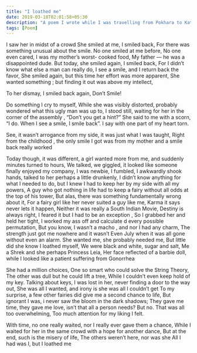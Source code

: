 ```yaml
---
title: "I loathed me"
date: 2019-03-18T02:01:58+05:30
description: "A poem I wrote while I was travelling from Pokhara to Kathmandu"
tags: [Poem]
---
```


I saw her in midst of a crowd
She smiled at me, I smiled back, For there was something unusual about the smile.
No one smiled at me before, No one even cared,
I was my mother’s worst- cooked food,
My father — he was a disappointed dude.
But today, she smiled again, I smiled back, For I didn’t know what else a man can really do,
I see a smile, and I return back the favor, She smiled again, but this time her effort
was more apparent, She wanted something ; but finding it out was above my intellect,

To her dismay, I smiled back again, Don’t Smile!

Do something I cry to myself,
While she was visibly distorted, probably wondered what this ugly man was up to,
I stood still, waiting for her in the corner of the assembly ,
“Don’t you get a hint?” She said to me with a scorn, “I do. When I see a smile, I smile back”. I say with one part of my heart torn.

See, it wasn’t arrogance from my side, it was just what I was taught,
Right from the childhood , the only smile I got was from my mother and a smile back really worked

Today though, it was different,
a girl wanted more from me, and suddenly minutes turned to hours,
We talked, we giggled, it looked like someone finally enjoyed my company,
I was newbie, I fumbled, I awkwardly shook hands, talked to her perhaps a little drunkenly,
I didn’t know anything for what I needed to do, but I knew I had to keep her by my side with all my powers,
A guy who got nothing in life had to keep a fairy without all odds at the top of his tower,
But alas, there was something fundamentally wrong about it,
For a fairy girl like her never suited a guy like me,
Karma it says never lets it happen,
Neither it was really a South Indian Movie,
Destiny is always right, I feared it but I had to be an exception ,
So I grabbed her and held her tight, I worked my ass off and calculate d every possible permutation,
But you know, I wasn’t a macho , and nor I had any charm,
The strength just got me nowhere and it wasn’t Even July when it was all gone without even an alarm.
She wanted me, she probably needed me,
But little did she know I loathed myself,
We were black and white, sugar and salt, Me a Shrek and she perhaps Princess Leia,
Her face reflected of a barbie doll, while I looked like a patient suffering from Gonorrhea

She had a million choices,
One so smart who could solve the String Theory, The other was dull but he could lift a tree, While I couldn’t even keep hold of my key.
Talking about keys, I was lost in her, never finding a door to the way out,
She was all I wanted, and irony is she was all I couldn’t get
To my surprise, a few other fairies did give me a second chance to life,
But ignorant I was, i never saw the bloom in the dark shadows; They gave me time, they gave me love, isn’t that all a person needs? But no.
That was all too overwhelming, Too much attention for my liking I felt.

With time, no one really waited, nor I really
ever gave them a chance,
While I waited for her in the same crowd with a hope for another dance,
But at the end, such is the misery of life,
The others weren’t here, nor was she All I had was I, but I loathed me
